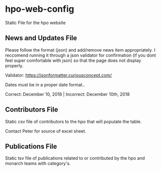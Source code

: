 # hpo-web-config
Static File for the hpo website

## News and Updates File
Please follow the format (json) and add/remove news item appropriately. I reccomend running it through a json validator for confirmation (if you dont feel super comfortable with json) so that the page does not display properly. 

Validator:
https://jsonformatter.curiousconcept.com/


Dates must be in a proper date format.. 

Correct: December 10, 2018 | Incorrect: December 10th, 2018

## Contributors File
Static csv file of contributors to the hpo that will populate the table. 

Contact Peter for source of excel sheet.

## Publications File
Static tsv file of publications related to or contributed by the hpo and monarch teams with category's.


